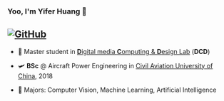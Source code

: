 ### Yoo, I'm Yifer Huang 👋

[![GitHub](https://img.shields.io/badge/dynamic/json?logo=github&label=GitHub&labelColor=282c34&color=181717&query=%24.data.totalSubs&url=https%3A%2F%2Fapi.spencerwoo.com%2Fsubstats%2F%3Fsource%3Dgithub%26queryKey%3Dfiveflowers&style=flat-square)](https://github.com/fiveflowers)
---

- 🎈 Master student in [**D**igital media **C**omputing & **D**esign Lab](http://www.dcd.zju.edu.cn/) (**DCD**)

<!--
- 💻 **MEng** @ Computer Science in [Zhejiang University](http://www.zju.edu.cn/), ~
-->

- 🛩 **BSc** @ Aircraft Power Engineering in [Civil Aviation University of China](https://www.cauc.edu.cn/zhv3/), 2018

- 🧩 Majors: Computer Vision, Machine Learning, Artificial Intelligence

<!--
**fiveflowers/fiveflowers** is a ✨ _special_ ✨ repository because its `README.md` (this file) appears on your GitHub profile.

Here are some ideas to get you started:

- 🔭 I’m currently working on ...
- 🌱 I’m currently learning ...
- 👯 I’m looking to collaborate on ...
- 🤔 I’m looking for help with ...
- 💬 Ask me about ...
- 📫 How to reach me: ...
- 😄 Pronouns: ...
- ⚡ Fun fact: ...
-->
